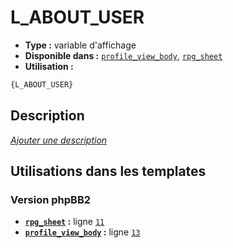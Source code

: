 # L_ABOUT_USER
* __Type :__ variable d'affichage
* __Disponible dans :__ [`profile_view_body`](../tpl/var/profile_view_body.md), [`rpg_sheet`](../tpl/var/rpg_sheet.md)
* __Utilisation :__

```html
{L_ABOUT_USER}
```

## Description
[*Ajouter une description*](https://fa-tvars.appspot.com/var/L_ABOUT_USER)

## Utilisations dans les templates

### Version phpBB2
* __[`rpg_sheet`](../tpl/var/rpg_sheet.md#readme) :__ ligne [`11`](../tpl/src/subsilver/rpg_sheet.tpl#L11)
* __[`profile_view_body`](../tpl/var/profile_view_body.md#readme) :__ ligne [`13`](../tpl/src/subsilver/profile_view_body.tpl#L13)